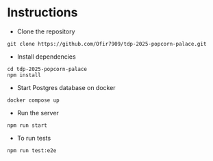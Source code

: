 # Instructions

- Clone the repository

```
git clone https://github.com/Ofir7909/tdp-2025-popcorn-palace.git
```

- Install dependencies

```
cd tdp-2025-popcorn-palace
npm install
```

- Start Postgres database on docker

```
docker compose up
```

- Run the server

```
npm run start
```

- To run tests

```
npm run test:e2e
```

